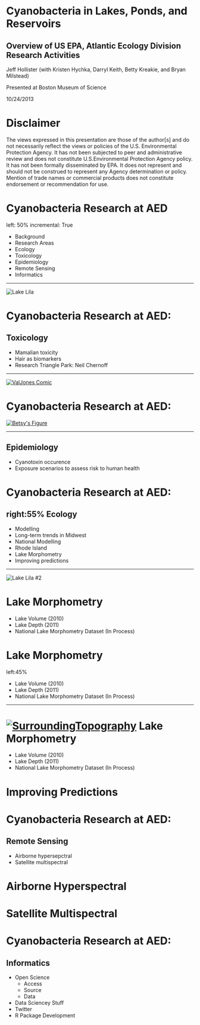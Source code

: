 
<style type="text/css">

.reveal .state-background {
  background: white;
  background-image: url("https://raw.github.com/jhollist/MOSCollab/master/images/EpaTopBarMin.jpg");
  background-size: 96.5%;
  background-position: left top; 
  background-repeat: no-repeat; 
  padding: 1% 1% 1% 1%;
  margin: 1% 1% 1% 1%;
}

.section .reveal .state-background {
  background: white;
  background-image: url("https://raw.github.com/jhollist/MOSCollab/master/images/EpaTopBarMin.jpg");
  background-size: 96.5%;
  background-position: left top; 
  background-repeat: no-repeat; 
  padding: 1% 1% 1% 1%;
  margin: 1% 1% 1% 1%;
}

.sub-section .reveal .state-background {
  background: white;
  background-image: url("https://raw.github.com/jhollist/MOSCollab/master/images/EpaTopBarMin.jpg");
  background-size: 96.5%;
  background-position: left top; 
  background-repeat: no-repeat; 
  padding: 1% 1% 1% 1%;
  margin: 1% 1% 1% 1%;
}

.section .reveal h1,
.section .reveal p {
  color: black;
}

.section .reveal h2 {
  color: grey;
}

.myTitle{
  position: absolute;
  top: -10px;
  left: 0px;
}
</style>

Cyanobacteria in Lakes, Ponds, and Reservoirs
=============================================

Overview of US EPA, Atlantic Ecology Division Research Activities
------------------------------------------------

Jeff Hollister (with Kristen Hychka, Darryl Keith, Betty Kreakie, and Bryan Milstead)

Presented at Boston Museum of Science

10/24/2013

Disclaimer
==========
The views expressed in this presentation are those of the author[s] and 
do not necessarily reflect the views or policies of the U.S. Environmental 
Protection Agency.  It has not been subjected to peer and administrative 
review and does not constitute U.S.Environmental Protection Agency policy. 
It has not been formally disseminated by EPA. It does not represent and 
should not be construed to represent any Agency determination or policy. 
Mention of trade names or commercial products does not constitute 
endorsement or recommendation for use. 

Cyanobacteria Research at AED
========================================================
left: 50%
incremental: True

- Background
- Research Areas
 - Ecology
 - Toxicology
 - Epidemiology
 - Remote Sensing
 - Informatics

***
![Lake Lila](https://raw.github.com/jhollist/MOSCollab/master/images/Lila1.jpg)
  
Cyanobacteria Research at AED: 
========================================
Toxicology
----------

- Mamalian toxicity
- Hair as biomarkers
- Research Triangle Park: Neil Chernoff
 
***
[![ValJones Comic](http://farm3.staticflickr.com/2648/3770378057_c065845f26_o.jpg)](http://www.flickr.com/photos/12726938@N06/)

Cyanobacteria Research at AED: 
==========================================
[![Betsy's Figure](http://www.plosone.org/article/fetchObject.action?uri=info:doi/10.1371/journal.pone.0069518.g002&representation=PNG_M)](http://www.plosone.org/article/info:doi/10.1371/journal.pone.0069518)

***
Epidemiology
------------
- Cyanotoxin occurence
- Exposure scenarios to assess risk to human health 


Cyanobacteria Research at AED: 
=====================================
right:55%
Ecology
-------
- Modelling 
 - Long-term trends in Midwest
 - National Modelling
 - Rhode Island
 - Lake Morphometry
 - Improving predictions

***
![Lake Lila #2](https://raw.github.com/jhollist/MOSCollab/master/images/Lila2.jpg)
 
Lake Morphometry
================
- Lake Volume (2010)
- Lake Depth (2011)
- National Lake Morphometry Dataset (In Process)

Lake Morphometry
================
left:45%
- Lake Volume (2010)
- Lake Depth (2011)
- National Lake Morphometry Dataset (In Process)

***
[![SurroundingTopography](http://www.plosone.org/article/fetchObject.action?uri=info:doi/10.1371/journal.pone.0025764.g002&representation=PNG_M)](http://www.plosone.org/article/info%3Adoi%2F10.1371%2Fjournal.pone.0025764)
Lake Morphometry
================
- Lake Volume (2010)
- Lake Depth (2011)
- National Lake Morphometry Dataset (In Process)

Improving Predictions
=====================

Cyanobacteria Research at AED: 
============================================
Remote Sensing
--------------
- Airborne hypersepctral
- Satellite multispectral

Airborne Hyperspectral
======================

Satellite Multispectral
=======================
Cyanobacteria Research at AED: 
==========================================
Informatics
-----------
- Open Science
  - Access
  - Source
  - Data
- Data Sciencey Stuff
 - Twitter
 - R Package Development
 
